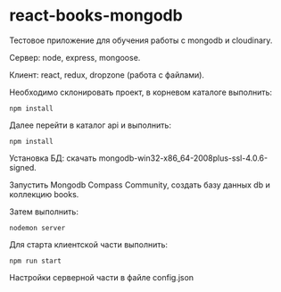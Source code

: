 # react-books-mongodb
Тестовое приложение для обучения работы с mongodb и cloudinary.

Сервер: node, express, mongoose.

Клиент: react, redux, dropzone (работа с файлами).

Необходимо склонировать проект, в корневом каталоге выполнить:
```shell 
npm install
```
Далее перейти в каталог api и выполнить:
```shell 
npm install
```

Установка БД: скачать mongodb-win32-x86_64-2008plus-ssl-4.0.6-signed.

Запустить Mongodb Compass Community, создать базу данных db и коллекцию books.

Затем выполнить:
```shell 
nodemon server
```

Для старта клиентской части выполнить:
```shell 
npm run start
```

Настройки серверной части в файле config.json 